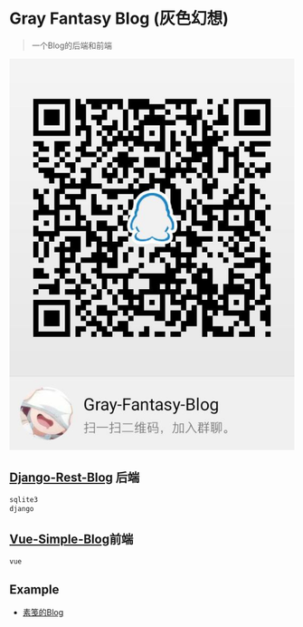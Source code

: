 # Gray Fantasy Blog (灰色幻想)

> 一个Blog的后端和前端


![qq](qq.jpg)

## [Django-Rest-Blog](https://github.com/DisasterMeng/Django-Rest-Blog) 后端
    sqlite3
    django 


## [Vue-Simple-Blog](https://github.com/DisasterMeng/Vue-Simple-Blog)前端
    vue
    
## Example

  - [素笺的Blog](http://white-letter.xyz)